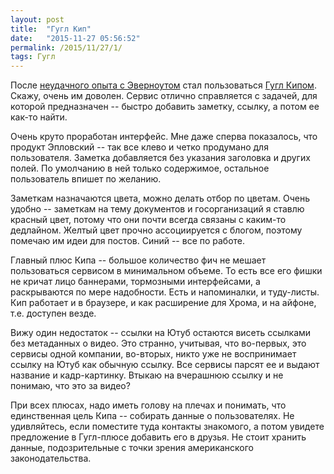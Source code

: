 ```yaml
---
layout: post
title:  "Гугл Кип"
date:   "2015-11-27 05:56:52"
permalink: /2015/11/27/1/
tags: Гугл
---
```

После [неудачного опыта с Эверноутом](/2015/10/07/2/) стал
пользоваться [Гугл Кипом](https://www.google.com/keep/). Скажу, очень
им доволен. Сервис отлично справляется с задачей, для которой
предназначен -- быстро добавить заметку, ссылку, а потом ее как-то
найти.

Очень круто проработан интерфейс. Мне даже сперва показалось, что
продукт Эпловский -- так все клево и четко продумано для
пользователя. Заметка добавляется без указания заголовка и других
полей. По умолчанию в ней только содержимое, остальное пользователь
впишет по желанию.

Заметкам назначаются цвета, можно делать отбор по цветам. Очень удобно
-- заметкам на тему документов и госорганизаций я ставлю красный цвет,
потому что они почти всегда связаны с каким-то дедлайном. Желтый цвет
прочно ассоциируется с блогом, поэтому помечаю им идеи для
постов. Синий -- все по работе.

Главный плюс Кипа -- большое количество фич не мешает пользоваться
сервисом в минимальном объеме. То есть все его фишки не кричат лицо
баннерами, тормозными интерфейсами, а раскрываются по мере
надобности. Есть и напоминалки, и туду-листы. Кип работает и в
браузере, и как расширение для Хрома, и на айфоне, т.е. доступен
везде.

Вижу один недостаток -- ссылки на Ютуб остаются висеть ссылками без
метаданных о видео. Это странно, учитывая, что во-первых, это сервисы
одной компании, во-вторых, никто уже не воспринимает ссылку на Ютуб
как обычную ссылку. Все сервисы парсят ее и выдают название и
кадр-картинку. Втыкаю на вчерашнюю ссылку и не понимаю, что это за
видео?

При всех плюсах, надо иметь голову на плечах и понимать, что
единственная цель Кипа -- собирать данные о пользователях. Не
удивляйтесь, если поместите туда контакты знакомого, а потом увидете
предложение в Гугл-плюсе добавить его в друзья. Не стоит хранить
данные, подозрительные с точки зрения американского законодательства.
